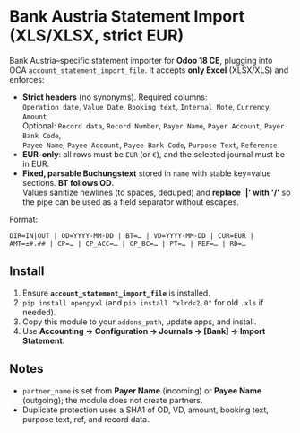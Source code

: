 # Bank Austria Statement Import (XLS/XLSX, strict EUR)

Bank Austria–specific statement importer for **Odoo 18 CE**, plugging into OCA
`account_statement_import_file`. It accepts **only Excel** (XLSX/XLS) and enforces:

- **Strict headers** (no synonyms). Required columns:  
  `Operation date`, `Value Date`, `Booking text`, `Internal Note`, `Currency`, `Amount`  
  Optional: `Record data`, `Record Number`, `Payer Name`, `Payer Account`, `Payer Bank Code`,  
  `Payee Name`, `Payee Account`, `Payee Bank Code`, `Purpose Text`, `Reference`
- **EUR-only**: all rows must be `EUR` (or `€`), and the selected journal must be in EUR.
- **Fixed, parsable Buchungstext** stored in `name` with stable key=value sections. **BT follows OD**.  
  Values sanitize newlines (to spaces, deduped) and **replace '|' with '/'** so the pipe can be used as a field separator without escapes.

Format:
```
DIR=IN|OUT | OD=YYYY-MM-DD | BT=… | VD=YYYY-MM-DD | CUR=EUR | AMT=±#.## | CP=… | CP_ACC=… | CP_BC=… | PT=… | REF=… | RD=…
```
## Install
1. Ensure **`account_statement_import_file`** is installed.
2. `pip install openpyxl` (and `pip install "xlrd<2.0"` for old `.xls` if needed).
3. Copy this module to your `addons_path`, update apps, and install.
4. Use **Accounting → Configuration → Journals → [Bank] → Import Statement**.

## Notes
- `partner_name` is set from **Payer Name** (incoming) or **Payee Name** (outgoing); the module does not create partners.
- Duplicate protection uses a SHA1 of OD, VD, amount, booking text, purpose text, ref, and record data.
